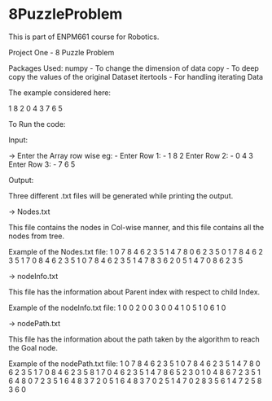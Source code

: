 # 8PuzzleProblem
This is part of ENPM661 course for Robotics.


Project One - 8 Puzzle Problem


Packages Used:
numpy - To change the dimension of data
copy - To deep copy the values of the original Dataset
itertools - For handling iterating Data

The example considered here:

1 8 2
0 4 3
7 6 5

To Run the code:

Input:

-> Enter the Array row wise 
eg: -
Enter Row 1: - 1 8 2
Enter Row 2: - 0 4 3
Enter Row 3: - 7 6 5


Output:

Three different .txt files will be generated while printing the output.

-> Nodes.txt

This file contains the nodes in Col-wise manner, and this file contains all the nodes from tree.

Example of the Nodes.txt file:
1 0 7 8 4 6 2 3 5
1 4 7 8 0 6 2 3 5
0 1 7 8 4 6 2 3 5
1 7 0 8 4 6 2 3 5
1 0 7 8 4 6 2 3 5
1 4 7 8 3 6 2 0 5
1 4 7 0 8 6 2 3 5

-> nodeInfo.txt

This file has the information about Parent index with respect to child Index.

Example of the nodeInfo.txt file:
1 0 0
2 0 0
3 0 0
4 1 0
5 1 0
6 1 0

-> nodePath.txt

This file has the information about the path taken by the algorithm to reach the Goal node. 

Example of the nodePath.txt file:
1 0 7 8 4 6 2 3 5
1 0 7 8 4 6 2 3 5
1 4 7 8 0 6 2 3 5
1 7 0 8 4 6 2 3 5
8 1 7 0 4 6 2 3 5
1 4 7 8 6 5 2 3 0
1 0 4 8 6 7 2 3 5
1 6 4 8 0 7 2 3 5
1 6 4 8 3 7 2 0 5
1 6 4 8 3 7 0 2 5
1 4 7 0 2 8 3 5 6
1 4 7 2 5 8 3 6 0
